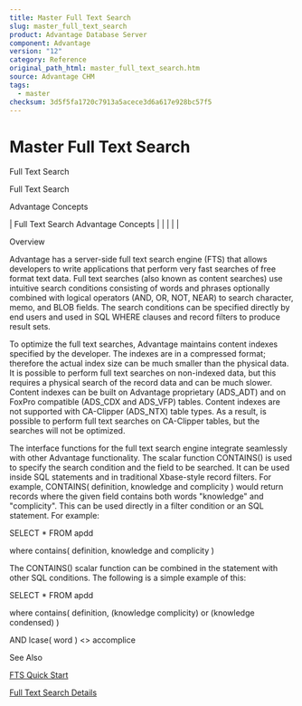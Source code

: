 ```yaml
---
title: Master Full Text Search
slug: master_full_text_search
product: Advantage Database Server
component: Advantage
version: "12"
category: Reference
original_path_html: master_full_text_search.htm
source: Advantage CHM
tags:
  - master
checksum: 3d5f5fa1720c7913a5acece3d6a617e928bc57f5
---
```


# Master Full Text Search

Full Text Search

Full Text Search

Advantage Concepts

| Full Text Search  Advantage Concepts |  |  |  |  |

Overview

Advantage has a server-side full text search engine (FTS) that allows developers to write applications that perform very fast searches of free format text data. Full text searches (also known as content searches) use intuitive search conditions consisting of words and phrases optionally combined with logical operators (AND, OR, NOT, NEAR) to search character, memo, and BLOB fields. The search conditions can be specified directly by end users and used in SQL WHERE clauses and record filters to produce result sets.

To optimize the full text searches, Advantage maintains content indexes specified by the developer. The indexes are in a compressed format; therefore the actual index size can be much smaller than the physical data. It is possible to perform full text searches on non-indexed data, but this requires a physical search of the record data and can be much slower. Content indexes can be built on Advantage proprietary (ADS\_ADT) and on FoxPro compatible (ADS\_CDX and ADS\_VFP) tables. Content indexes are not supported with CA-Clipper (ADS\_NTX) table types. As a result, is possible to perform full text searches on CA-Clipper tables, but the searches will not be optimized.

The interface functions for the full text search engine integrate seamlessly with other Advantage functionality. The scalar function CONTAINS() is used to specify the search condition and the field to be searched. It can be used inside SQL statements and in traditional Xbase-style record filters. For example, CONTAINS( definition, knowledge and complicity ) would return records where the given field contains both words "knowledge" and "complicity". This can be used directly in a filter condition or an SQL statement. For example:

SELECT \* FROM apdd

where contains( definition, knowledge and complicity )

The CONTAINS() scalar function can be combined in the statement with other SQL conditions. The following is a simple example of this:

SELECT \* FROM apdd

where contains( definition, (knowledge complicity) or (knowledge condensed) )

AND lcase( word ) <> accomplice

See Also

[FTS Quick Start](master_fts_quick_start.md)

[Full Text Search Details](master_full_text_search_details.md)
